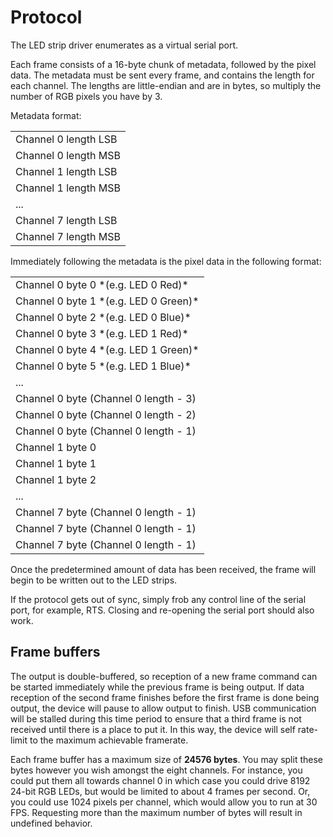 # Protocol
The LED strip driver enumerates as a virtual serial port.

Each frame consists of a 16-byte chunk of metadata, followed by the pixel data. The metadata must be sent every frame, and contains the length for each channel.
The lengths are little-endian and are in bytes, so multiply the number of RGB pixels you have by 3.

Metadata format:

<table>
 <tr><td>Channel 0 length LSB</td></tr>
 <tr><td>Channel 0 length MSB</td></tr>
 <tr><td>Channel 1 length LSB</td></tr>
 <tr><td>Channel 1 length MSB</td></tr>
 <tr><td>...</td></tr>
 <tr><td>Channel 7 length LSB</td></tr>
 <tr><td>Channel 7 length MSB</td></tr>
</table>

Immediately following the metadata is the pixel data in the following format:

<table>
 <tr><td>Channel 0 byte 0 *(e.g. LED 0 Red)*</td></tr>
 <tr><td>Channel 0 byte 1 *(e.g. LED 0 Green)*</td></tr>
 <tr><td>Channel 0 byte 2 *(e.g. LED 0 Blue)*</td></tr>
 <tr><td>Channel 0 byte 3 *(e.g. LED 1 Red)*</td></tr>
 <tr><td>Channel 0 byte 4 *(e.g. LED 1 Green)*</td></tr>
 <tr><td>Channel 0 byte 5 *(e.g. LED 1 Blue)*</td></tr>
 <tr><td>...</td></tr>
 <tr><td>Channel 0 byte (Channel 0 length - 3)</td></tr>
 <tr><td>Channel 0 byte (Channel 0 length - 2)</td></tr>
 <tr><td>Channel 0 byte (Channel 0 length - 1)</td></tr>
 <tr><td>Channel 1 byte 0</td></tr>
 <tr><td>Channel 1 byte 1</td></tr>
 <tr><td>Channel 1 byte 2</td></tr>
 <tr><td>...</td></tr>
 <tr><td>Channel 7 byte (Channel 0 length - 1)</td></tr>
 <tr><td>Channel 7 byte (Channel 0 length - 1)</td></tr>
 <tr><td>Channel 7 byte (Channel 0 length - 1)</td></tr>
</table>

Once the predetermined amount of data has been received,
the frame will begin to be written out to the LED strips.

If the protocol gets out of sync, simply frob any control line of the serial port, for example, RTS. Closing and re-opening the serial port should also work.

## Frame buffers
The output is double-buffered, so reception of a new frame command can be started immediately while the previous frame is being output.
If data reception of the second frame finishes before the first frame is done being output, the device will pause to allow output to finish. USB communication will be stalled during this time period
to ensure that a third frame is not received until there is a place to put it. In this way, the device will self rate-limit to the
maximum achievable framerate.

Each frame buffer has a maximum size of **24576 bytes**. You may split these bytes however you wish amongst the eight channels.
For instance, you could put them all towards channel 0 in which case you could drive 8192 24-bit RGB LEDs, but would be limited to about 4 frames per second.
Or, you could use 1024 pixels per channel, which would allow you to run at 30 FPS. Requesting more than the maximum number of bytes will result in undefined behavior.
